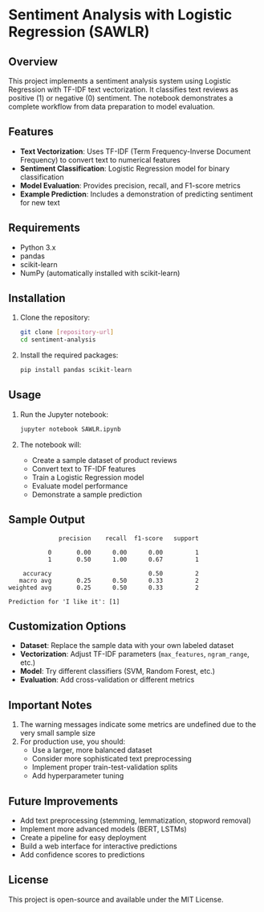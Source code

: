 # Sentiment Analysis with Logistic Regression (SAWLR)

## Overview

This project implements a sentiment analysis system using Logistic Regression with TF-IDF text vectorization. It classifies text reviews as positive (1) or negative (0) sentiment. The notebook demonstrates a complete workflow from data preparation to model evaluation.

## Features

- **Text Vectorization**: Uses TF-IDF (Term Frequency-Inverse Document Frequency) to convert text to numerical features
- **Sentiment Classification**: Logistic Regression model for binary classification
- **Model Evaluation**: Provides precision, recall, and F1-score metrics
- **Example Prediction**: Includes a demonstration of predicting sentiment for new text

## Requirements

- Python 3.x
- pandas
- scikit-learn
- NumPy (automatically installed with scikit-learn)

## Installation

1. Clone the repository:
   ```bash
   git clone [repository-url]
   cd sentiment-analysis
   ```

2. Install the required packages:
   ```bash
   pip install pandas scikit-learn
   ```

## Usage

1. Run the Jupyter notebook:
   ```bash
   jupyter notebook SAWLR.ipynb
   ```

2. The notebook will:
   - Create a sample dataset of product reviews
   - Convert text to TF-IDF features
   - Train a Logistic Regression model
   - Evaluate model performance
   - Demonstrate a sample prediction

## Sample Output

```
              precision    recall  f1-score   support

           0       0.00      0.00      0.00         1
           1       0.50      1.00      0.67         1

    accuracy                           0.50         2
   macro avg       0.25      0.50      0.33         2
weighted avg       0.25      0.50      0.33         2

Prediction for 'I like it': [1]
```

## Customization Options

- **Dataset**: Replace the sample data with your own labeled dataset
- **Vectorization**: Adjust TF-IDF parameters (`max_features`, `ngram_range`, etc.)
- **Model**: Try different classifiers (SVM, Random Forest, etc.)
- **Evaluation**: Add cross-validation or different metrics

## Important Notes

1. The warning messages indicate some metrics are undefined due to the very small sample size
2. For production use, you should:
   - Use a larger, more balanced dataset
   - Consider more sophisticated text preprocessing
   - Implement proper train-test-validation splits
   - Add hyperparameter tuning

## Future Improvements

- Add text preprocessing (stemming, lemmatization, stopword removal)
- Implement more advanced models (BERT, LSTMs)
- Create a pipeline for easy deployment
- Build a web interface for interactive predictions
- Add confidence scores to predictions

## License

This project is open-source and available under the MIT License.
